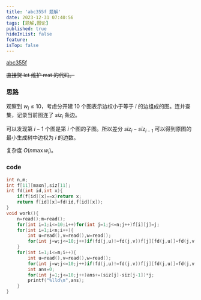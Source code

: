 ```yaml
---
title: 'abc355f 题解'
date: 2023-12-31 07:40:56
tags: [题解,图论]
published: true
hideInList: false
feature: 
isTop: false
---
```

[abc355f](https://www.luogu.com.cn/problem/AT_abc355_f)

~~直接贺 lct 维护 mst 的代码。~~

### 思路

观察到 $w_i\le 10$，考虑分开建 $10$ 个图表示边权小于等于 $i$ 的边组成的图。连并查集，记录当前图连了 $siz_i$ 条边。

可以发现第 $i-1$ 个图是第 $i$ 个图的子图。所以差分 $siz_i-siz_{i-1}$ 可以得到原图的最小生成树中边权为 $i$ 的边数。

复杂度 $O(n\max w_i)$。

### code

```cpp
int n,m;
int f[11][maxn],siz[11];
int fd(int id,int x){
	if(f[id][x]==x)return x;
	return f[id][x]=fd(id,f[id][x]);
}
void work(){
	n=read();m=read();
	for(int i=1;i<=10;i++)for(int j=1;j<=n;j++)f[i][j]=j;
	for(int i=1;i<n;i++){
		int u=read(),v=read(),w=read();
		for(int j=w;j<=10;j++)if(fd(j,u)!=fd(j,v))f[j][fd(j,u)]=fd(j,v),siz[j]++;
	}
	for(int i=1;i<=m;i++){
		int u=read(),v=read(),w=read();
		for(int j=w;j<=10;j++)if(fd(j,u)!=fd(j,v))f[j][fd(j,u)]=fd(j,v),siz[j]++;
		int ans=0;
		for(int j=1;j<=10;j++)ans+=(siz[j]-siz[j-1])*j;
		printf("%lld\n",ans);
	}
}
```